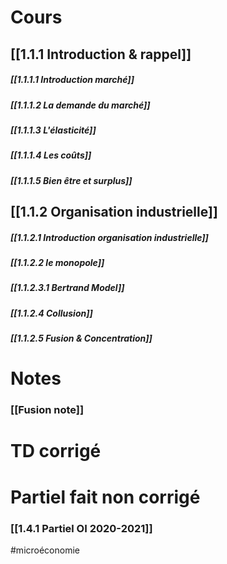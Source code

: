 

# Cours
## [[1.1.1 Introduction & rappel]]
##### [[1.1.1.1 Introduction marché]]
##### [[1.1.1.2 La demande du marché]]
##### [[1.1.1.3 L'élasticité]]
##### [[1.1.1.4 Les coûts]]
##### [[1.1.1.5 Bien être et surplus]]


## [[1.1.2 Organisation industrielle]]
##### [[1.1.2.1 Introduction organisation industrielle]]
##### [[1.1.2.2 le monopole]]
##### [[1.1.2.3.1 Bertrand Model]]
##### [[1.1.2.4 Collusion]]
##### [[1.1.2.5 Fusion & Concentration]]


# Notes

### [[Fusion note]]


# TD corrigé





# Partiel fait non corrigé
### [[1.4.1 Partiel OI 2020-2021]]









#microéconomie 